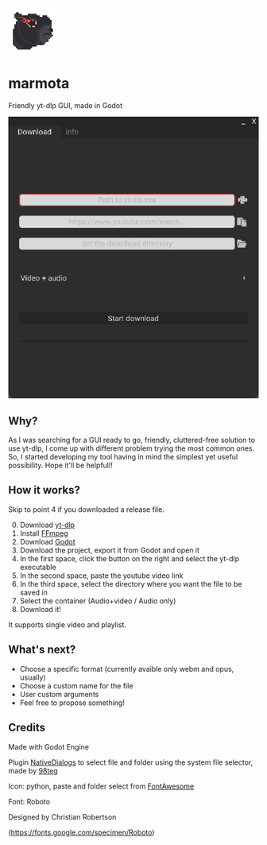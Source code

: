 ![marmota_icon](/assets/icons/icon.png) 

# marmota
Friendly yt-dlp GUI, made in Godot

![marmota_screenshot](/assets/github/screenshot_marmota.png)

Why?
-
As I was searching for a GUI ready to go, friendly, cluttered-free solution to use yt-dlp, I come up with different problem trying the most common ones.
So, I started developing my tool having in mind the simplest yet useful possibility. Hope it'll be helpfull!

How it works?
-
Skip to point 4 if you downloaded a release file.

0. Download [yt-dlp](https://github.com/yt-dlp/yt-dlp/releases/)
1. Install [FFmpeg](https://github.com/yt-dlp/yt-dlp#dependencies)
2. Download [Godot](https://godotengine.org/download)
3. Download the project, export it from Godot and open it
4. In the first space, click the button on the right and select the yt-dlp executable
5. In the second space, paste the youtube video link
6. In the third space, select the directory where you want the file to be saved in
7. Select the container (Audio+video / Audio only)
8. Download it!

It supports single video and playlist.

What's next?
-
- Choose a specific format (currently avaible only webm and opus, usually)
- Choose a custom name for the file
- User custom arguments
- Feel free to propose something!

Credits
-
Made with Godot Engine

Plugin [NativeDialogs](https://github.com/98teg/NativeDialogs) to select file and folder using the system file selector, made by [98teg](https://github.com/98teg)

Icon: python, paste and folder select from [FontAwesome](https://fontawesome.com/) 

Font: Roboto

Designed by Christian Robertson

(https://fonts.google.com/specimen/Roboto)

